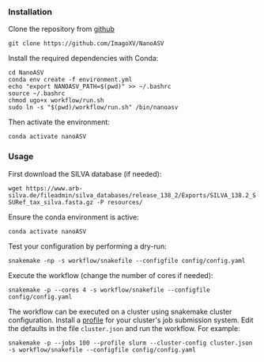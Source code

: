 
### Installation

Clone the repository from [github](https://github.com/ImagoXV/NanoASV.git)

```git clone https://github.com/ImagoXV/NanoASV```

Install the required dependencies with Conda:
```
cd NanoASV
conda env create -f environment.yml
echo "export NANOASV_PATH=$(pwd)" >> ~/.bashrc
source ~/.bashrc
chmod ugo+x workflow/run.sh
sudo ln -s "$(pwd)/workflow/run.sh" /bin/nanoasv
```

Then activate the environment:

```conda activate nanoASV```

### Usage

First download the SILVA database (if needed):

```wget https://www.arb-silva.de/fileadmin/silva_databases/release_138_2/Exports/SILVA_138.2_SSURef_tax_silva.fasta.gz -P resources/```


Ensure the conda environment is active:
```
conda activate nanoASV
```

Test your configuration by performing a dry-run:

```
snakemake -np -s workflow/snakefile --configfile config/config.yaml
```

Execute the workflow (change the number of cores if needed):
```
snakemake -p --cores 4 -s workflow/snakefile --configfile config/config.yaml
```


The workflow can be executed on a cluster using snakemake cluster configuration. Install a [profile](https://github.com/Snakemake-Profiles) for your cluster's job submission system. Edit the defaults in the file `cluster.json` and run the workflow. For example:

```
snakemake -p --jobs 100 --profile slurm --cluster-config cluster.json -s workflow/snakefile --configfile config/config.yaml
```



